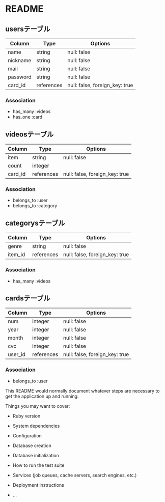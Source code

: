 # README

## usersテーブル

| Column   | Type       | Options                        |
| -------- | ---------- | ------------------------------ |
| name     | string     | null: false                    |
| nickname | string     | null: false                    |
| mail     | string     | null: false                    |
| password | string     | null: false                    |
| card_id  | references | null: false, foreign_key: true |

### Association
- has_many :videos
- has_one  :card

## videosテーブル

| Column   | Type       | Options                        |
| -------- | ---------- | ------------------------------ |
| item     | string     | null: false                    |
| count    | integer    |                                |
| card_id  | references | null: false, foreign_key: true |

### Association
- belongs_to :user
- belongs_to :category

## categorysテーブル

| Column   | Type       | Options                        |
| -------- | ---------- | ------------------------------ |
| genre    | string     | null: false                    |
| item_id  | references | null: false, foreign_key: true |

### Association
- has_many :videos

## cardsテーブル

| Column   | Type       | Options                        |
| -------- | ---------- | ------------------------------ |
| num      | integer     | null: false                   |
| year     | integer     | null: false                   |
| month    | integer     | null: false                   |
| cvc      | integer     | null: false                   |
| user_id  | references | null: false, foreign_key: true |

### Association
- belongs_to :user




This README would normally document whatever steps are necessary to get the
application up and running.

Things you may want to cover:

* Ruby version

* System dependencies

* Configuration

* Database creation

* Database initialization

* How to run the test suite

* Services (job queues, cache servers, search engines, etc.)

* Deployment instructions

* ...
